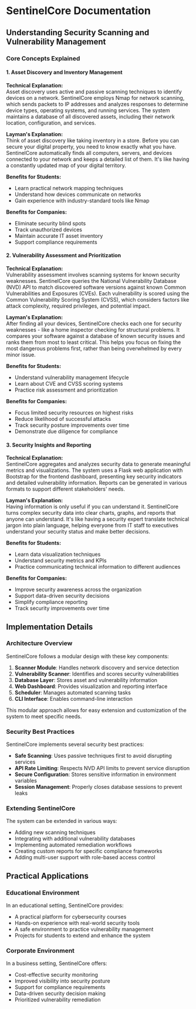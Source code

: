 # SentinelCore Documentation

## Understanding Security Scanning and Vulnerability Management

### Core Concepts Explained

#### 1. Asset Discovery and Inventory Management

**Technical Explanation:**  
Asset discovery uses active and passive scanning techniques to identify devices on a network. SentinelCore employs Nmap for network scanning, which sends packets to IP addresses and analyzes responses to determine device types, operating systems, and running services. The system maintains a database of all discovered assets, including their network location, configuration, and services.

**Layman's Explanation:**  
Think of asset discovery like taking inventory in a store. Before you can secure your digital property, you need to know exactly what you have. SentinelCore automatically finds all computers, servers, and devices connected to your network and keeps a detailed list of them. It's like having a constantly updated map of your digital territory.

**Benefits for Students:**
- Learn practical network mapping techniques
- Understand how devices communicate on networks
- Gain experience with industry-standard tools like Nmap

**Benefits for Companies:**
- Eliminate security blind spots
- Track unauthorized devices
- Maintain accurate IT asset inventory
- Support compliance requirements

#### 2. Vulnerability Assessment and Prioritization

**Technical Explanation:**  
Vulnerability assessment involves scanning systems for known security weaknesses. SentinelCore queries the National Vulnerability Database (NVD) API to match discovered software versions against known Common Vulnerabilities and Exposures (CVEs). Each vulnerability is scored using the Common Vulnerability Scoring System (CVSS), which considers factors like attack complexity, required privileges, and potential impact.

**Layman's Explanation:**  
After finding all your devices, SentinelCore checks each one for security weaknesses - like a home inspector checking for structural problems. It compares your software against a database of known security issues and ranks them from most to least critical. This helps you focus on fixing the most dangerous problems first, rather than being overwhelmed by every minor issue.

**Benefits for Students:**
- Understand vulnerability management lifecycle
- Learn about CVE and CVSS scoring systems
- Practice risk assessment and prioritization

**Benefits for Companies:**
- Focus limited security resources on highest risks
- Reduce likelihood of successful attacks
- Track security posture improvements over time
- Demonstrate due diligence for compliance

#### 3. Security Insights and Reporting

**Technical Explanation:**  
SentinelCore aggregates and analyzes security data to generate meaningful metrics and visualizations. The system uses a Flask web application with Bootstrap for the frontend dashboard, presenting key security indicators and detailed vulnerability information. Reports can be generated in various formats to support different stakeholders' needs.

**Layman's Explanation:**  
Having information is only useful if you can understand it. SentinelCore turns complex security data into clear charts, graphs, and reports that anyone can understand. It's like having a security expert translate technical jargon into plain language, helping everyone from IT staff to executives understand your security status and make better decisions.

**Benefits for Students:**
- Learn data visualization techniques
- Understand security metrics and KPIs
- Practice communicating technical information to different audiences

**Benefits for Companies:**
- Improve security awareness across the organization
- Support data-driven security decisions
- Simplify compliance reporting
- Track security improvements over time

## Implementation Details

### Architecture Overview

SentinelCore follows a modular design with these key components:

1. **Scanner Module**: Handles network discovery and service detection
2. **Vulnerability Scanner**: Identifies and scores security vulnerabilities
3. **Database Layer**: Stores asset and vulnerability information
4. **Web Dashboard**: Provides visualization and reporting interface
5. **Scheduler**: Manages automated scanning tasks
6. **CLI Interface**: Enables command-line interaction

This modular approach allows for easy extension and customization of the system to meet specific needs.

### Security Best Practices

SentinelCore implements several security best practices:

- **Safe Scanning**: Uses passive techniques first to avoid disrupting services
- **API Rate Limiting**: Respects NVD API limits to prevent service disruption
- **Secure Configuration**: Stores sensitive information in environment variables
- **Session Management**: Properly closes database sessions to prevent leaks

### Extending SentinelCore

The system can be extended in various ways:

- Adding new scanning techniques
- Integrating with additional vulnerability databases
- Implementing automated remediation workflows
- Creating custom reports for specific compliance frameworks
- Adding multi-user support with role-based access control

## Practical Applications

### Educational Environment

In an educational setting, SentinelCore provides:

- A practical platform for cybersecurity courses
- Hands-on experience with real-world security tools
- A safe environment to practice vulnerability management
- Projects for students to extend and enhance the system

### Corporate Environment

In a business setting, SentinelCore offers:

- Cost-effective security monitoring
- Improved visibility into security posture
- Support for compliance requirements
- Data-driven security decision making
- Prioritized vulnerability remediation
